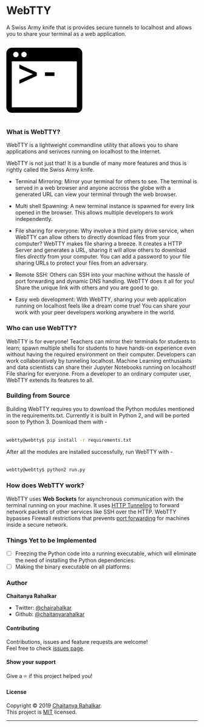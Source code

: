 # WebTTY


A Swiss Army knife that is provides secure tunnels to localhost and allows you to share your terminal as a web application.

<img src="icon.png" height="200">


### What is WebTTY? 

WebTTY is a lightweight commandline utility that allows you to share applications and serivces running on localhost to the Internet. 

WebTTY is not just that! It is a bundle of many more features and thus is rightly called the Swiss Army knife.

- Terminal Mirroring: Mirror your terminal for others to see. The terminal is served in a web browser and anyone accross the globe with a generated URL can view your terminal through the web browser.

- Multi shell Spawning: A new terminal instance is spawned for every link opened in the browser. This allows multiple developers to work independently.

- File sharing for everyone: Why involve a third party drive service, when WebTTY can allow others to directly download files from your computer? WebTTY makes file sharing a breeze. It creates a HTTP Server and generates a URL, sharing it will allow others to download files <i> directly </i> from your computer. You can add a password to your file sharing URLs to protect your files from an adversary. 

- Remote SSH: Others can SSH into your machine without the hassle of port forwarding and dynamic DNS handling. WebTTY does it all for you! Share the unique link with others and you are good to go.  

- Easy web development: With WebTTY, sharing your web application running on localhost feels like a dream come true! You can share your work with your peer developers working anywhere in the world. 


### Who can use WebTTY? 

WebTTY is for everyone! Teachers can mirror their terminals for students to learn; spawn multiple shells for students to have hands-on experience even without having the required environment on their computer. Developers can work collaboratively by tunneling localhost. Machine Learning enthusiasts and data scientists can share their Jupyter Notebooks running on localhost! File sharing for everyone. From a developer to an ordinary computer user, WebTTY extends its features to all.  


### Building from Source

Building WebTTY requires you to download the Python modules mentioned in the requirements.txt. Currently it is built in Python 2, and will be ported soon to Python 3. 
Download them with - 

```bash

webtty@webtty$ pip install -r requirements.txt

```

After all the modules are installed successfully, run WebTTY with - 

```bash

webtty@webtty$ python2 run.py 

```

### How does WebTTY work?

WebTTY uses <b>Web Sockets</b> for asynchronous communication with the terminal running on your machine. It uses [HTTP Tunneling](https://en.wikipedia.org/wiki/HTTP_tunnel) to forward network packets of other services like SSH over the HTTP. WebTTY bypasses Firewall restrictions that prevents [port forwarding](https://en.wikipedia.org/wiki/Port_forwarding) for machines inside a secure network. 


### Things Yet to be Implemented 

- [ ] Freezing the Python code into a running executable, which will eliminate the need of installing the Python dependencies.
- [ ] Making the binary executable on all platforms.

### Author

 **Chaitanya Rahalkar**

* Twitter: [@chairahalkar](https://twitter.com/chairahalkar)
* Github: [@chaitanyarahalkar](https://github.com/chaitanyarahalkar)

#### Contributing

Contributions, issues and feature requests are welcome!<br />Feel free to check [issues page](https://github.com/chaitanyarahalkar/WebTTY/issues).

#### Show your support

Give a ⭐️ if this project helped you!

#### License

Copyright © 2019 [Chaitanya Rahalkar](https://github.com/chaitanyarahalkar).<br />
This project is [MIT](https://github.com/chaitanyarahalkar/WebTTY/blob/master/LICENSE) licensed.
***




